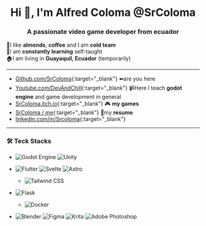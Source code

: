 <h1 align="center">Hi 👋, I'm Alfred Coloma @SrColoma</h1>
<h3 align="center">A passionate video game developer from ecuador</h3>

🥜I like **almonds**, **coffee** and I am **cold team**\
🌱I am **constantly learning** self-taught\
🏠I am living in **Guayaquil, Ecuador** (temporarily)

--- 

- [Github.com/SrColoma](https://github.com/SrColoma){:target="_blank"} ⬅️are you here
- [Youtube.com/DevAndChill](https://www.youtube.com/DevAndChill){:target="_blank"} 📹Here I teach **godot engine** and game development in general
- [SrColoma.itch.io](https://srcoloma.itch.io){:target="_blank"} 🎮 **my games**
- [SrColoma / me](https://srcoloma.github.io/me/){:target="_blank"} 📜my **resume**
- [linkedin.com/in/Srcoloma](https://www.linkedin.com/in/Srcoloma/){:target="_blank"}

---

### 🛠️ Teck Stacks
- ![Godot Engine](https://img.shields.io/static/v1?style=for-the-badge&message=Godot+Engine&color=478CBF&logo=Godot+Engine&logoColor=FFFFFF&label=) ![Unity](https://img.shields.io/static/v1?style=for-the-badge&message=Unity&color=222222&logo=Unity&logoColor=FFFFFF&label=)


- ![Flutter](https://img.shields.io/static/v1?style=for-the-badge&message=Flutter&color=02569B&logo=Flutter&logoColor=FFFFFF&label=) ![Svelte](https://img.shields.io/static/v1?style=for-the-badge&message=Svelte&color=FF3E00&logo=Svelte&logoColor=FFFFFF&label=) ![Astro](https://img.shields.io/static/v1?style=for-the-badge&message=Astro&color=FF5D01&logo=Astro&logoColor=FFFFFF&label=)
  - ![Tailwind CSS](https://img.shields.io/static/v1?style=for-the-badge&message=Tailwind+CSS&color=222222&logo=Tailwind+CSS&logoColor=06B6D4&label=)


- ![Flask](https://img.shields.io/static/v1?style=for-the-badge&message=Flask&color=000000&logo=Flask&logoColor=FFFFFF&label=)
  - ![Docker](https://img.shields.io/static/v1?style=for-the-badge&message=Docker&color=2496ED&logo=Docker&logoColor=FFFFFF&label=)
- ![Blender](https://img.shields.io/static/v1?style=for-the-badge&message=Blender&color=F5792A&logo=Blender&logoColor=FFFFFF&label=) ![Figma](https://img.shields.io/static/v1?style=for-the-badge&message=Figma&color=F24E1E&logo=Figma&logoColor=FFFFFF&label=) ![Krita](https://img.shields.io/static/v1?style=for-the-badge&message=Krita&color=222222&logo=Krita&logoColor=3BABFF&label=) ![Adobe Photoshop](https://img.shields.io/static/v1?style=for-the-badge&message=Adobe+Photoshop&color=31A8FF&logo=Adobe+Photoshop&logoColor=FFFFFF&label=)
